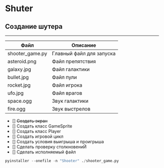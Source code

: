 # Shuter
## Создание шутера

---

| Файл | Описание |
| ---  |---       |
| shooter_game.py | Главный файл для запуска |
| asteroid.png | Файл препятствия |
| galaxy.jpg | Файл галактики |
| bullet.jpg | Файл пули |
| rocket.jpg | Файл игрока |
| ufo.jpg | Файл врагов |
| space.ogg | Звук галактики |
| fire.ogg | Звук выстрелов |

- [] ~~Создать экран~~
- [] Создать класс GameSprite
- [] Создать класс Player
- [] Создать игровой цикл
- [] Создать условия выигрыша и проигрыша
- [] Сделать проверку  столкновениЙ
- [] Сделать исполняемый файл

```python
pyinstaller --onefile -n "Shooter" ./shooter_game.py
```

